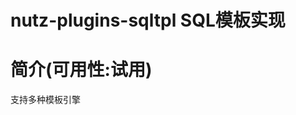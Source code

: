 nutz-plugins-sqltpl SQL模板实现
==================================

简介(可用性:试用)
==================================

支持多种模板引擎